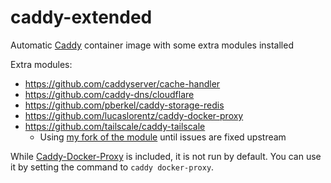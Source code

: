 # caddy-extended
Automatic [Caddy](https://caddyserver.com/) container image with some extra modules installed

Extra modules:
- https://github.com/caddyserver/cache-handler
- https://github.com/caddy-dns/cloudflare
- https://github.com/pberkel/caddy-storage-redis
- https://github.com/lucaslorentz/caddy-docker-proxy
- https://github.com/tailscale/caddy-tailscale
    - Using [my fork of the module](https://github.com/FlorianFreudiger/caddy-tailscale/tree/build)
    until issues are fixed upstream

While [Caddy-Docker-Proxy](https://github.com/lucaslorentz/caddy-docker-proxy) is included, it is not run by default.
You can use it by setting the command to `caddy docker-proxy`.
